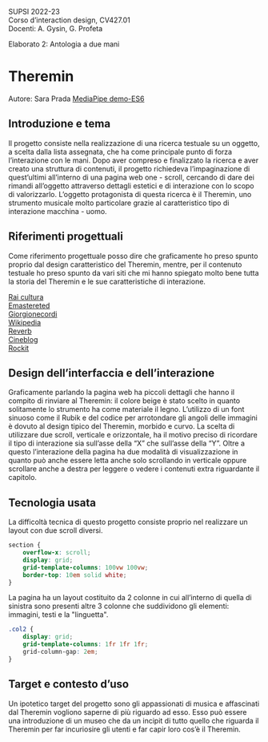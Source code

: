 SUPSI 2022-23  
Corso d’interaction design, CV427.01  
Docenti: A. Gysin, G. Profeta  

Elaborato 2: Antologia a due mani

# Theremin
Autore: Sara Prada
[MediaPipe demo-ES6](https://saraprada.github.io/Theremin/)

## Introduzione e tema
Il progetto consiste nella realizzazione di una ricerca testuale su un oggetto, a scelta dalla lista assegnata, che ha come principale punto di forza l’interazione con le mani. Dopo aver compreso e finalizzato la ricerca e aver creato una struttura di contenuti, il progetto richiedeva l’impaginazione di quest’ultimi all’interno di una pagina web one - scroll, cercando di dare dei rimandi all’oggetto attraverso dettagli estetici e di interazione con lo scopo di valorizzarlo. L’oggetto protagonista di questa ricerca è il Theremin, uno strumento musicale molto particolare grazie al caratteristico tipo di interazione macchina - uomo.

## Riferimenti progettuali
Come riferimento progettuale posso dire che graficamente ho preso spunto proprio dal design caratteristico del Theremin, mentre, per il contenuto testuale ho preso spunto da vari siti che mi hanno spiegato molto bene tutta la storia del Theremin e le sue caratteristiche di interazione.

[Rai cultura](https://www.raicultura.it/musica/articoli/2021/04/Il-theremin-24d174af-8cb0-4163-b468-eefd4f7eb41c.html) <br>
[Emastereted](https://emastered.com/it/blog/how-the-theremin-works)<br>
[Giorgionecordi](http://www.giorgionecordi.it/theremin/come-e-fatto/)<br>
[Wikipedia](https://it.wikipedia.org/wiki/Theremin)<br>
[Reverb](https://reverb.com/news/the-theremins-century)<br>
[Cineblog](https://www.cineblog.it/post/14-film-che-hanno-usato-il-theremin-nella-colonna-sonora)<br>
[Rockit](https://www.rockit.it/articolo/theremin-strumento-musicale)


## Design dell’interfaccia e dell’interazione
Graficamente parlando la pagina web ha piccoli dettagli che hanno il compito di rinviare al Theremin: il colore beige è stato scelto in quanto solitamente lo strumento ha come materiale il legno. L’utilizzo di un font sinuoso come il Rubik e del codice per arrotondare gli angoli delle immagini è dovuto al design tipico del Theremin, morbido e curvo. La scelta di utilizzare due scroll, verticale e orizzontale, ha il motivo preciso di ricordare il tipo di interazione sia sull’asse della “X” che sull’asse della “Y”. Oltre a questo l’interazione della pagina ha due modalità di visualizzazione in quanto può anche essere letta anche solo scrollando in verticale oppure scrollare anche a destra per leggere o vedere i contenuti extra riguardante il capitolo.

## Tecnologia usata
La difficoltà tecnica di questo progetto consiste proprio nel realizzare un layout con due scroll diversi.

```css
section {
	overflow-x: scroll;
	display: grid;
	grid-template-columns: 100vw 100vw;
    border-top: 10em solid white;
}
```

La pagina ha un layout costituito da 2 colonne in cui all’interno di quella di sinistra sono presenti altre 3 colonne che suddividono gli elementi: immagini, testi e la "linguetta".

```css
.col2 {
	display: grid;
	grid-template-columns: 1fr 1fr 1fr;
	grid-column-gap: 2em;
}
```
## Target e contesto d’uso

Un ipotetico target del progetto sono gli appassionati di musica e affascinati dal Theremin vogliono saperne di più riguardo ad esso. Esso può essere una introduzione di un museo che da un incipit di tutto quello che riguarda il Theremin per far incuriosire gli utenti e far capir loro cos’è il Theremin.